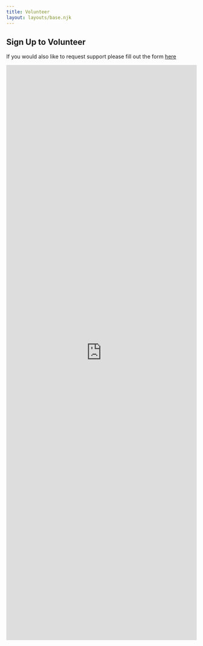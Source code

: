 ```yaml
---
title: Volunteer
layout: layouts/base.njk
---
```


## Sign Up to Volunteer


If you would also like to request support please fill out the form [here](/support)

<iframe src="https://docs.google.com/forms/d/e/1FAIpQLSfETTMZajqxMAsHOgponJcNeyQbvE_cA0Iv3M7YmK4n66__cw/viewform?embedded=true" width="100%" height="1520" frameborder="0" marginheight="0" marginwidth="0">Loading…</iframe>

